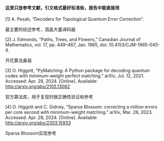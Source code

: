 #### 这里只放参考文献，引文格式最好标准些，报告中能直接用


[1] A. Pesah, “Decoders for Topological Quantum Error Correction”.

最主要的综述参考，涵盖大量译码器


[2] J. Edmonds, “Paths, Trees, and Flowers,” Canadian Journal of Mathematics, vol. 17, pp. 449–467, Jan. 1965, doi: 10.4153/CJM-1965-045-4.

开花算法鼻祖

[3] O. Higgott, “PyMatching: A Python package for decoding quantum codes with minimum-weight perfect matching.” arXiv, Jul. 12, 2021. Accessed: Apr. 28, 2024. [Online]. Available: http://arxiv.org/abs/2105.13082

官方算法库，用于复现时做正确性验证和参考

[4] O. Higgott and C. Gidney, “Sparse Blossom: correcting a million errors per core second with minimum-weight matching.” arXiv, Mar. 28, 2023. Accessed: Apr. 28, 2024. [Online]. Available: http://arxiv.org/abs/2303.15933

Sparse Blossom实现参考
